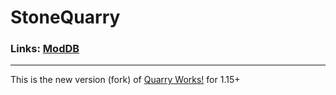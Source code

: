 # StoneQuarry

### Links: [ModDB](https://mods.vintagestory.at/stonequarry)

<hr>

This is the new version (fork) of [Quarry Works!](https://github.com/Wraith-Hunter/The-Works/tree/main/QuarryWorks) for 1.15+
